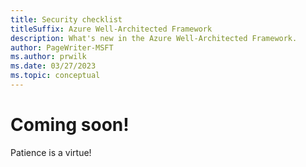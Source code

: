 ```yaml
---
title: Security checklist
titleSuffix: Azure Well-Architected Framework
description: What's new in the Azure Well-Architected Framework.
author: PageWriter-MSFT
ms.author: prwilk
ms.date: 03/27/2023
ms.topic: conceptual
---
```


# Coming soon!

Patience is a virtue!